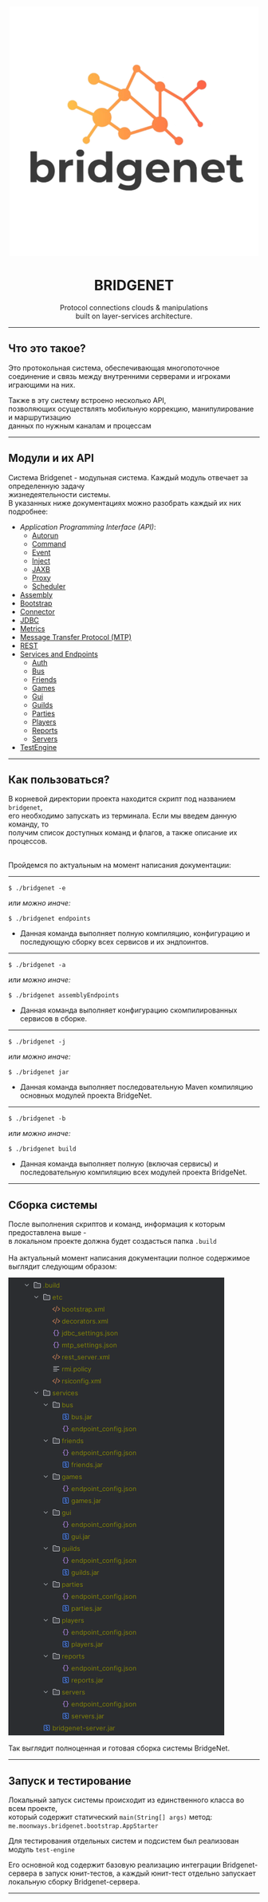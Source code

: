 <div align="center">

<!--suppress CheckImageSize -->
<img src=".assets/logo.png" alt="drawing" width="500"/>

# BRIDGENET

Protocol connections clouds & manipulations<br>
built on layer-services architecture.

</div>

---

## Что это такое?

Это протокольная система, обеспечивающая многопоточное<br>
соединение и связь между внутренними серверами и игроками<br>
играющими на них.<br>

Также в эту систему встроено несколько API,<br>
позволяющих осуществлять мобильную коррекцию, манипулирование и маршрутизацию<br>
данных по нужным каналам и процессам<br>

---

## Модули и их API

Система Bridgenet - модульная система. Каждый модуль отвечает за определенную задачу
<br>жизнедеятельности системы.
<br>В указанных ниже документациях можно разобрать каждый их них подробнее:

* _Application Programming Interface (API)_:
    * [Autorun](.docs/api/autorun-api.md)
    * [Command](.docs/api/commands-api.md)
    * [Event](.docs/api/events-api.md)
    * [Inject](.docs/api/inject-api.md)
    * [JAXB](.docs/api/jaxb-api.md)
    * [Proxy](.docs/api/proxy-api.md)
    * [Scheduler](.docs/api/scheduler-api.md)
* [Assembly](.docs/assembly.md)
* [Bootstrap](.docs/bootstrap.md)
* [Connector](.docs/connector.md)
* [JDBC](.docs/jdbc.md)
* [Metrics](.docs/metrics.md)
* [Message Transfer Protocol (MTP)](.docs/mtp.md)
* [REST](.docs/rest.md)
* [Services and Endpoints](.docs/services.md)
    * [Auth](.docs/services/auth-endpoint.md)
    * [Bus](.docs/services/auth-endpoint.md)
    * [Friends](.docs/services/auth-endpoint.md)
    * [Games](.docs/services/auth-endpoint.md)
    * [Gui](.docs/services/auth-endpoint.md)
    * [Guilds](.docs/services/auth-endpoint.md)
    * [Parties](.docs/services/auth-endpoint.md)
    * [Players](.docs/services/auth-endpoint.md)
    * [Reports](.docs/services/auth-endpoint.md)
    * [Servers](.docs/services/auth-endpoint.md)
* [TestEngine](.docs/test-engine.md)

---

## Как пользоваться?

В корневой директории проекта находится скрипт под названием `bridgenet`,<br>
его необходимо запускать из терминала. Если мы введем данную команду, то<br>
получим список доступных команд и флагов, а также описание их процессов.<br>
<br>

Пройдемся по актуальным на момент написания документации:

---

```shell
$ ./bridgenet -e
```
_или можно иначе:_
```shell
$ ./bridgenet endpoints
```

- Данная команда выполняет полную компиляцию, конфигурацию и 
последующую сборку всех сервисов и их эндпоинтов.

---

```shell
$ ./bridgenet -a
```
_или можно иначе:_
```shell
$ ./bridgenet assemblyEndpoints
```

- Данная команда выполняет конфигурацию скомпилированных сервисов в сборке.

---

```shell
$ ./bridgenet -j
```
_или можно иначе:_
```shell
$ ./bridgenet jar
```

- Данная команда выполняет последовательную Maven компиляцию основных модулей проекта BridgeNet.

---

```shell
$ ./bridgenet -b
```
_или можно иначе:_
```shell
$ ./bridgenet build
```

- Данная команда выполняет полную (включая сервисы) и последовательную компиляцию всех модулей проекта BridgeNet.

---

## Сборка системы

После выполнения скриптов и команд, информация к которым предоставлена выше -<br>
в локальном проекте должна будет создасться папка `.build`<br>
<br>
На актуальный момент написания документации полное содержимое выглядит следующим образом:

<img src=".assets/build_directory_view.png"/>

Так выглядит полноценная и готовая сборка системы BridgeNet.

---

## Запуск и тестирование

Локальный запуск системы происходит из единственного класса во всем проекте,<br>
который содержит статический `main(String[] args)` метод:<br>
`me.moonways.bridgenet.bootstrap.AppStarter`

Для тестирования отдельных систем и подсистем был реализован 
модуль `test-engine`

Его основной код содержит базовую реализацию интеграции Bridgenet-сервера 
в запуск юнит-тестов, а каждый юнит-тест отдельно запускает 
локальную сборку Bridgenet-сервера.

---

